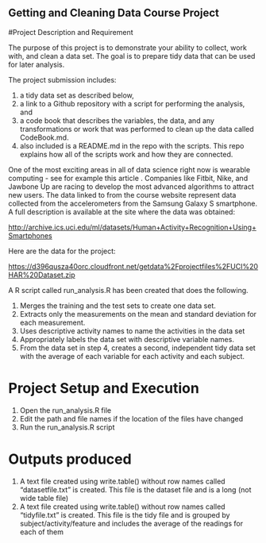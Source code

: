 ## Getting and Cleaning Data Course Project


#Project Description and Requirement

The purpose of this project is to demonstrate your ability to collect, work with, and clean a data set. The goal is to prepare tidy data that can be used for later analysis. 

The project submission includes:
 
1.	a tidy data set as described below, 
2.	a link to a Github repository with a script for performing the analysis, and 
3.	a code book that describes the variables, the data, and any transformations or work that was performed to clean up the data called CodeBook.md. 
4.	also included is a README.md in the repo with the scripts. This repo explains how all of the scripts work and how they are connected.

One of the most exciting areas in all of data science right now is wearable computing - see for example this article . Companies like Fitbit, Nike, and Jawbone Up are racing to develop the most advanced algorithms to attract new users. The data linked to from the course website represent data collected from the accelerometers from the Samsung Galaxy S smartphone. A full description is available at the site where the data was obtained: 

http://archive.ics.uci.edu/ml/datasets/Human+Activity+Recognition+Using+Smartphones 

Here are the data for the project: 

https://d396qusza40orc.cloudfront.net/getdata%2Fprojectfiles%2FUCI%20HAR%20Dataset.zip 

 A R script called run_analysis.R has been created that does the following. 
1.	Merges the training and the test sets to create one data set.
2.	Extracts only the measurements on the mean and standard deviation for each measurement. 
3.	Uses descriptive activity names to name the activities in the data set
4.	Appropriately labels the data set with descriptive variable names. 
5.	From the data set in step 4, creates a second, independent tidy data set with the average of each variable for each activity and each subject.

# Project Setup and Execution

1.	Open the run_analysis.R file
2.	Edit the path and file names if the location of the files have changed
3.	Run the run_analysis.R script


# Outputs produced
1.	A text file created using write.table() without row names called “datasetfile.txt” is created. This file is the dataset file and is a long (not wide table file)
2.	 A text file created using write.table() without row names called “tidyfile.txt” is created. This file is the tidy file and is grouped by subject/activity/feature and includes the average of the readings for each of them



